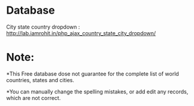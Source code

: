 
# Database
City state country dropdown : http://lab.iamrohit.in/php_ajax_country_state_city_dropdown/ 

# Note: 
*This Free database dose not guarantee for the complete list of world countries, states and cities.

*You can manually change the spelling mistakes, or add edit any records, which are not correct.
